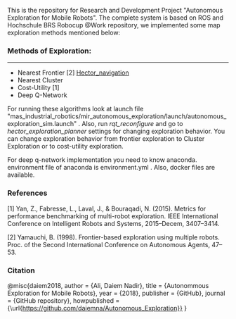 This is the repository for Research and Development Project "Autonomous Exploration for Mobile Robots". The complete system is based on ROS and Hochschule BRS Robocup @Work repository, we implemented some map exploration methods mentioned below:

### Methods of Exploration:
---
- Nearest Frontier [2] [Hector_navigation](https://github.com/tu-darmstadt-rospkg/hector_navigation)
- Nearest Cluster
- Cost-Utility [1]
- Deep Q-Network

For running these algorithms look at launch file  "mas_industrial_robotics/mir_autonomous_exploration/launch/autonomous_exploration_sim.launch" . Also, run *rqt_reconfigure* and go to *hector_exploration_planner* settings for changing exploration behavior. You can change exploration behavior from frontier exploration to Cluster Exploration or to cost-utility exploration.

For deep q-network implementation you need to know anaconda. environment file of anaconda is environment.yml . Also, docker files are available.


### References
[1] Yan, Z., Fabresse, L., Laval, J., & Bouraqadi, N. (2015). Metrics for performance benchmarking of multi-robot exploration. IEEE International Conference on Intelligent Robots and Systems, 2015–Decem, 3407–3414.

[2] Yamauchi, B. (1998). Frontier-based exploration using multiple robots. Proc. of the Second International Conference on Autonomous Agents, 47–53.

### Citation

@misc{daiem2018,
  author = {Ali, Daiem Nadir},
  title = {Autonommous Exploration for Mobile Robots},
  year = {2018},
  publisher = {GitHub},
  journal = {GitHub repository},
  howpublished = {\url{https://github.com/daiemna/Autonomous_Exploration}}
}
